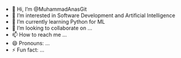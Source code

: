 - 👋 Hi, I’m @MuhammadAnasGit
- 👀 I’m interested in Software Development and Artificial Intelligence
- 🌱 I’m currently learning Python for ML
- 💞️ I’m looking to collaborate on ...
- 📫 How to reach me ...
- 😄 Pronouns: ...
- ⚡ Fun fact: ...

<!---
MuhammadAnasGit/MuhammadAnasGit is a ✨ special ✨ repository because its `README.md` (this file) appears on your GitHub profile.
You can click the Preview link to take a look at your changes.
--->
